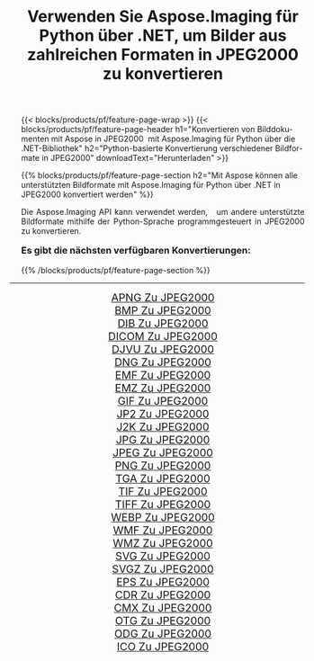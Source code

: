﻿---
title: Verwenden Sie Aspose.Imaging für Python über .NET, um Bilder aus zahlreichen Formaten in JPEG2000 zu konvertieren 
weight: 3920
url: /de/python-net/conversion/to/jpeg2000/ 
lang: de
langdirlevel: 2
locales: zh-hans,ja,it,ru,de,es,fr,nl,id,lt,pl,pt,vi,tr,ko,zh-hant,ar,hi,th,sv,cs,uk,he
description: Sie können Aspose.Imaging für Python über die .NET-Bibliothek verwenden, um eine Vielzahl von Formaten in JPEG2000 zu konvertieren.
---

{{< blocks/products/pf/feature-page-wrap >}}
{{< blocks/products/pf/feature-page-header h1="Konvertieren von Bilddokumenten mit Aspose in JPEG2000  mit Aspose.Imaging für Python über die .NET-Bibliothek" h2="Python-basierte Konvertierung verschiedener Bildformate in JPEG2000" downloadText="Herunterladen" >}}


{{% blocks/products/pf/feature-page-section  h2="Mit Aspose können alle unterstützten Bildformate mit Aspose.Imaging für Python über .NET in JPEG2000 konvertiert werden" %}}
<p align=justify>Die Aspose.Imaging API kann verwendet werden,   um andere unterstützte Bildformate mithilfe der Python-Sprache programmgesteuert in JPEG2000 zu konvertieren.</p>
<h3 style="margin-top:16px;">
Es gibt die nächsten verfügbaren Konvertierungen:
</h3>
{{% /blocks/products/pf/feature-page-section %}}
<div class="container-fluid productfamilypage bg-gray">
    <div class="convertypes bg-gray agp-content section">
        <div class="container">
		<hr style="margin-left:-20px;"/>
		<div class="row other-converters" style="gap: 10px;font-size: 19px;text-align:center;">
		    <div class='col-md-3 other-converter remove-lp remove-rp'><a href="/imaging/de/python-net/conversion/apng-to-jpeg2000/" style="padding:15px;">APNG Zu JPEG2000</a></div>
<div class='col-md-3 other-converter remove-lp remove-rp'><a href="/imaging/de/python-net/conversion/bmp-to-jpeg2000/" style="padding:15px;">BMP Zu JPEG2000</a></div>
<div class='col-md-3 other-converter remove-lp remove-rp'><a href="/imaging/de/python-net/conversion/dib-to-jpeg2000/" style="padding:15px;">DIB Zu JPEG2000</a></div>
<div class='col-md-3 other-converter remove-lp remove-rp'><a href="/imaging/de/python-net/conversion/dicom-to-jpeg2000/" style="padding:15px;">DICOM Zu JPEG2000</a></div>
<div class='col-md-3 other-converter remove-lp remove-rp'><a href="/imaging/de/python-net/conversion/djvu-to-jpeg2000/" style="padding:15px;">DJVU Zu JPEG2000</a></div>
<div class='col-md-3 other-converter remove-lp remove-rp'><a href="/imaging/de/python-net/conversion/dng-to-jpeg2000/" style="padding:15px;">DNG Zu JPEG2000</a></div>
<div class='col-md-3 other-converter remove-lp remove-rp'><a href="/imaging/de/python-net/conversion/emf-to-jpeg2000/" style="padding:15px;">EMF Zu JPEG2000</a></div>
<div class='col-md-3 other-converter remove-lp remove-rp'><a href="/imaging/de/python-net/conversion/emz-to-jpeg2000/" style="padding:15px;">EMZ Zu JPEG2000</a></div>
<div class='col-md-3 other-converter remove-lp remove-rp'><a href="/imaging/de/python-net/conversion/gif-to-jpeg2000/" style="padding:15px;">GIF Zu JPEG2000</a></div>
<div class='col-md-3 other-converter remove-lp remove-rp'><a href="/imaging/de/python-net/conversion/jp2-to-jpeg2000/" style="padding:15px;">JP2 Zu JPEG2000</a></div>
<div class='col-md-3 other-converter remove-lp remove-rp'><a href="/imaging/de/python-net/conversion/j2k-to-jpeg2000/" style="padding:15px;">J2K Zu JPEG2000</a></div>
<div class='col-md-3 other-converter remove-lp remove-rp'><a href="/imaging/de/python-net/conversion/jpg-to-jpeg2000/" style="padding:15px;">JPG Zu JPEG2000</a></div>
<div class='col-md-3 other-converter remove-lp remove-rp'><a href="/imaging/de/python-net/conversion/jpeg-to-jpeg2000/" style="padding:15px;">JPEG Zu JPEG2000</a></div>
<div class='col-md-3 other-converter remove-lp remove-rp'><a href="/imaging/de/python-net/conversion/png-to-jpeg2000/" style="padding:15px;">PNG Zu JPEG2000</a></div>
<div class='col-md-3 other-converter remove-lp remove-rp'><a href="/imaging/de/python-net/conversion/tga-to-jpeg2000/" style="padding:15px;">TGA Zu JPEG2000</a></div>
<div class='col-md-3 other-converter remove-lp remove-rp'><a href="/imaging/de/python-net/conversion/tif-to-jpeg2000/" style="padding:15px;">TIF Zu JPEG2000</a></div>
<div class='col-md-3 other-converter remove-lp remove-rp'><a href="/imaging/de/python-net/conversion/tiff-to-jpeg2000/" style="padding:15px;">TIFF Zu JPEG2000</a></div>
<div class='col-md-3 other-converter remove-lp remove-rp'><a href="/imaging/de/python-net/conversion/webp-to-jpeg2000/" style="padding:15px;">WEBP Zu JPEG2000</a></div>
<div class='col-md-3 other-converter remove-lp remove-rp'><a href="/imaging/de/python-net/conversion/wmf-to-jpeg2000/" style="padding:15px;">WMF Zu JPEG2000</a></div>
<div class='col-md-3 other-converter remove-lp remove-rp'><a href="/imaging/de/python-net/conversion/wmz-to-jpeg2000/" style="padding:15px;">WMZ Zu JPEG2000</a></div>
<div class='col-md-3 other-converter remove-lp remove-rp'><a href="/imaging/de/python-net/conversion/svg-to-jpeg2000/" style="padding:15px;">SVG Zu JPEG2000</a></div>
<div class='col-md-3 other-converter remove-lp remove-rp'><a href="/imaging/de/python-net/conversion/svgz-to-jpeg2000/" style="padding:15px;">SVGZ Zu JPEG2000</a></div>
<div class='col-md-3 other-converter remove-lp remove-rp'><a href="/imaging/de/python-net/conversion/eps-to-jpeg2000/" style="padding:15px;">EPS Zu JPEG2000</a></div>
<div class='col-md-3 other-converter remove-lp remove-rp'><a href="/imaging/de/python-net/conversion/cdr-to-jpeg2000/" style="padding:15px;">CDR Zu JPEG2000</a></div>
<div class='col-md-3 other-converter remove-lp remove-rp'><a href="/imaging/de/python-net/conversion/cmx-to-jpeg2000/" style="padding:15px;">CMX Zu JPEG2000</a></div>
<div class='col-md-3 other-converter remove-lp remove-rp'><a href="/imaging/de/python-net/conversion/otg-to-jpeg2000/" style="padding:15px;">OTG Zu JPEG2000</a></div>
<div class='col-md-3 other-converter remove-lp remove-rp'><a href="/imaging/de/python-net/conversion/odg-to-jpeg2000/" style="padding:15px;">ODG Zu JPEG2000</a></div>
<div class='col-md-3 other-converter remove-lp remove-rp'><a href="/imaging/de/python-net/conversion/ico-to-jpeg2000/" style="padding:15px;">ICO Zu JPEG2000</a></div>
                </div>
        </div>
    </div>
</div>
<br/>

